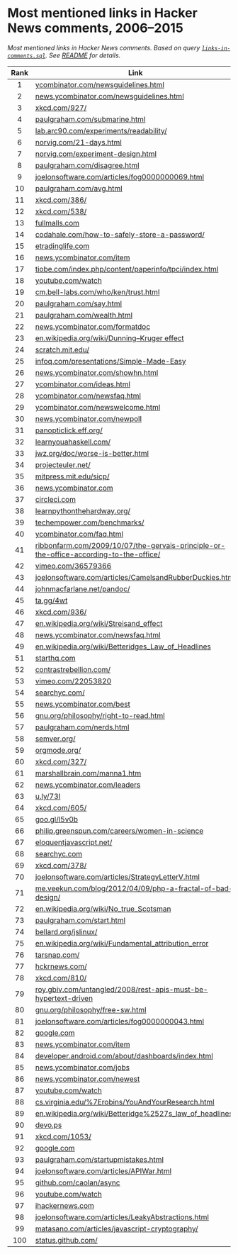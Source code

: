 # Most mentioned links in Hacker News comments, 2006–2015

*Most mentioned links in Hacker News comments. Based on query [`links-in-comments.sql`](../hackernews/links-in-comments.sql). See [README](../README.md) for details.*

Rank | Link | Mentions
:-: | --- | --:
1 | [ycombinator.com/newsguidelines.html](http://ycombinator.com/newsguidelines.html) | [1274](https://hn.algolia.com/?query=ycombinator.com/newsguidelines.html&sort=byPopularity&prefix&page=0&dateRange=all&type=comment)
2 | [news.ycombinator.com/newsguidelines.html](https://news.ycombinator.com/newsguidelines.html) | [203](https://hn.algolia.com/?query=news.ycombinator.com/newsguidelines.html&sort=byPopularity&prefix&page=0&dateRange=all&type=comment)
3 | [xkcd.com/927/](http://xkcd.com/927/) | [197](https://hn.algolia.com/?query=xkcd.com/927/&sort=byPopularity&prefix&page=0&dateRange=all&type=comment)
4 | [paulgraham.com/submarine.html](http://www.paulgraham.com/submarine.html) | [178](https://hn.algolia.com/?query=paulgraham.com/submarine.html&sort=byPopularity&prefix&page=0&dateRange=all&type=comment)
5 | [lab.arc90.com/experiments/readability/](http://lab.arc90.com/experiments/readability/) | [153](https://hn.algolia.com/?query=lab.arc90.com/experiments/readability/&sort=byPopularity&prefix&page=0&dateRange=all&type=comment)
6 | [norvig.com/21-days.html](http://norvig.com/21-days.html) | [153](https://hn.algolia.com/?query=norvig.com/21-days.html&sort=byPopularity&prefix&page=0&dateRange=all&type=comment)
7 | [norvig.com/experiment-design.html](http://norvig.com/experiment-design.html) | [147](https://hn.algolia.com/?query=norvig.com/experiment-design.html&sort=byPopularity&prefix&page=0&dateRange=all&type=comment)
8 | [paulgraham.com/disagree.html](http://www.paulgraham.com/disagree.html) | [143](https://hn.algolia.com/?query=paulgraham.com/disagree.html&sort=byPopularity&prefix&page=0&dateRange=all&type=comment)
9 | [joelonsoftware.com/articles/fog0000000069.html](http://www.joelonsoftware.com/articles/fog0000000069.html) | [138](https://hn.algolia.com/?query=joelonsoftware.com/articles/fog0000000069.html&sort=byPopularity&prefix&page=0&dateRange=all&type=comment)
10 | [paulgraham.com/avg.html](http://www.paulgraham.com/avg.html) | [136](https://hn.algolia.com/?query=paulgraham.com/avg.html&sort=byPopularity&prefix&page=0&dateRange=all&type=comment)
11 | [xkcd.com/386/](http://xkcd.com/386/) | [126](https://hn.algolia.com/?query=xkcd.com/386/&sort=byPopularity&prefix&page=0&dateRange=all&type=comment)
12 | [xkcd.com/538/](http://xkcd.com/538/) | [121](https://hn.algolia.com/?query=xkcd.com/538/&sort=byPopularity&prefix&page=0&dateRange=all&type=comment)
13 | [fullmalls.com](http://www.fullmalls.com) | [108](https://hn.algolia.com/?query=fullmalls.com&sort=byPopularity&prefix&page=0&dateRange=all&type=comment)
14 | [codahale.com/how-to-safely-store-a-password/](http://codahale.com/how-to-safely-store-a-password/) | [105](https://hn.algolia.com/?query=codahale.com/how-to-safely-store-a-password/&sort=byPopularity&prefix&page=0&dateRange=all&type=comment)
15 | [etradinglife.com](http://www.etradinglife.com) | [104](https://hn.algolia.com/?query=etradinglife.com&sort=byPopularity&prefix&page=0&dateRange=all&type=comment)
16 | [news.ycombinator.com/item](http://news.ycombinator.com/item?id=363) | [103](https://hn.algolia.com/?query=news.ycombinator.com/item&sort=byPopularity&prefix&page=0&dateRange=all&type=comment)
17 | [tiobe.com/index.php/content/paperinfo/tpci/index.html](http://www.tiobe.com/index.php/content/paperinfo/tpci/index.html) | [101](https://hn.algolia.com/?query=tiobe.com/index.php/content/paperinfo/tpci/index.html&sort=byPopularity&prefix&page=0&dateRange=all&type=comment)
18 | [youtube.com/watch](http://www.youtube.com/watch?v=dBnniua6-oM) | [97](https://hn.algolia.com/?query=youtube.com/watch&sort=byPopularity&prefix&page=0&dateRange=all&type=comment)
19 | [cm.bell-labs.com/who/ken/trust.html](http://cm.bell-labs.com/who/ken/trust.html) | [96](https://hn.algolia.com/?query=cm.bell-labs.com/who/ken/trust.html&sort=byPopularity&prefix&page=0&dateRange=all&type=comment)
20 | [paulgraham.com/say.html](http://www.paulgraham.com/say.html) | [96](https://hn.algolia.com/?query=paulgraham.com/say.html&sort=byPopularity&prefix&page=0&dateRange=all&type=comment)
21 | [paulgraham.com/wealth.html](http://www.paulgraham.com/wealth.html) | [93](https://hn.algolia.com/?query=paulgraham.com/wealth.html&sort=byPopularity&prefix&page=0&dateRange=all&type=comment)
22 | [news.ycombinator.com/formatdoc](http://news.ycombinator.com/formatdoc) | [89](https://hn.algolia.com/?query=news.ycombinator.com/formatdoc&sort=byPopularity&prefix&page=0&dateRange=all&type=comment)
23 | [en.wikipedia.org/wiki/Dunning–Kruger effect](http://en.wikipedia.org/wiki/Dunning%E2%80%93Kruger_effect) | [89](https://hn.algolia.com/?query=en.wikipedia.org/wiki/Dunning%25E2%2580%2593Kruger_effect&sort=byPopularity&prefix&page=0&dateRange=all&type=comment)
24 | [scratch.mit.edu/](http://scratch.mit.edu/) | [86](https://hn.algolia.com/?query=scratch.mit.edu/&sort=byPopularity&prefix&page=0&dateRange=all&type=comment)
25 | [infoq.com/presentations/Simple-Made-Easy](http://www.infoq.com/presentations/Simple-Made-Easy) | [86](https://hn.algolia.com/?query=infoq.com/presentations/Simple-Made-Easy&sort=byPopularity&prefix&page=0&dateRange=all&type=comment)
26 | [news.ycombinator.com/showhn.html](https://news.ycombinator.com/showhn.html) | [85](https://hn.algolia.com/?query=news.ycombinator.com/showhn.html&sort=byPopularity&prefix&page=0&dateRange=all&type=comment)
27 | [ycombinator.com/ideas.html](http://ycombinator.com/ideas.html) | [85](https://hn.algolia.com/?query=ycombinator.com/ideas.html&sort=byPopularity&prefix&page=0&dateRange=all&type=comment)
28 | [ycombinator.com/newsfaq.html](http://ycombinator.com/newsfaq.html) | [84](https://hn.algolia.com/?query=ycombinator.com/newsfaq.html&sort=byPopularity&prefix&page=0&dateRange=all&type=comment)
29 | [ycombinator.com/newswelcome.html](http://ycombinator.com/newswelcome.html) | [83](https://hn.algolia.com/?query=ycombinator.com/newswelcome.html&sort=byPopularity&prefix&page=0&dateRange=all&type=comment)
30 | [news.ycombinator.com/newpoll](http://news.ycombinator.com/newpoll) | [82](https://hn.algolia.com/?query=news.ycombinator.com/newpoll&sort=byPopularity&prefix&page=0&dateRange=all&type=comment)
31 | [panopticlick.eff.org/](https://panopticlick.eff.org/) | [82](https://hn.algolia.com/?query=panopticlick.eff.org/&sort=byPopularity&prefix&page=0&dateRange=all&type=comment)
32 | [learnyouahaskell.com/](http://learnyouahaskell.com/) | [79](https://hn.algolia.com/?query=learnyouahaskell.com/&sort=byPopularity&prefix&page=0&dateRange=all&type=comment)
33 | [jwz.org/doc/worse-is-better.html](http://www.jwz.org/doc/worse-is-better.html) | [79](https://hn.algolia.com/?query=jwz.org/doc/worse-is-better.html&sort=byPopularity&prefix&page=0&dateRange=all&type=comment)
34 | [projecteuler.net/](http://projecteuler.net/) | [75](https://hn.algolia.com/?query=projecteuler.net/&sort=byPopularity&prefix&page=0&dateRange=all&type=comment)
35 | [mitpress.mit.edu/sicp/](http://mitpress.mit.edu/sicp/) | [75](https://hn.algolia.com/?query=mitpress.mit.edu/sicp/&sort=byPopularity&prefix&page=0&dateRange=all&type=comment)
36 | [news.ycombinator.com](http://news.ycombinator.com) | [74](https://hn.algolia.com/?query=news.ycombinator.com&sort=byPopularity&prefix&page=0&dateRange=all&type=comment)
37 | [circleci.com](https://circleci.com) | [74](https://hn.algolia.com/?query=circleci.com&sort=byPopularity&prefix&page=0&dateRange=all&type=comment)
38 | [learnpythonthehardway.org/](http://learnpythonthehardway.org/) | [73](https://hn.algolia.com/?query=learnpythonthehardway.org/&sort=byPopularity&prefix&page=0&dateRange=all&type=comment)
39 | [techempower.com/benchmarks/](http://www.techempower.com/benchmarks/) | [71](https://hn.algolia.com/?query=techempower.com/benchmarks/&sort=byPopularity&prefix&page=0&dateRange=all&type=comment)
40 | [ycombinator.com/faq.html](http://ycombinator.com/faq.html) | [70](https://hn.algolia.com/?query=ycombinator.com/faq.html&sort=byPopularity&prefix&page=0&dateRange=all&type=comment)
41 | [ribbonfarm.com/2009/10/07/the-gervais-principle-or-the-office-according-to-the-office/](http://www.ribbonfarm.com/2009/10/07/the-gervais-principle-or-the-office-according-to-the-office/) | [70](https://hn.algolia.com/?query=ribbonfarm.com/2009/10/07/the-gervais-principle-or-the-office-according-to-the-office/&sort=byPopularity&prefix&page=0&dateRange=all&type=comment)
42 | [vimeo.com/36579366](http://vimeo.com/36579366) | [69](https://hn.algolia.com/?query=vimeo.com/36579366&sort=byPopularity&prefix&page=0&dateRange=all&type=comment)
43 | [joelonsoftware.com/articles/CamelsandRubberDuckies.html](http://www.joelonsoftware.com/articles/CamelsandRubberDuckies.html) | [68](https://hn.algolia.com/?query=joelonsoftware.com/articles/CamelsandRubberDuckies.html&sort=byPopularity&prefix&page=0&dateRange=all&type=comment)
44 | [johnmacfarlane.net/pandoc/](http://johnmacfarlane.net/pandoc/) | [66](https://hn.algolia.com/?query=johnmacfarlane.net/pandoc/&sort=byPopularity&prefix&page=0&dateRange=all&type=comment)
45 | [ta.gg/4wt](http://ta.gg/4wt) | [65](https://hn.algolia.com/?query=ta.gg/4wt&sort=byPopularity&prefix&page=0&dateRange=all&type=comment)
46 | [xkcd.com/936/](http://xkcd.com/936/) | [64](https://hn.algolia.com/?query=xkcd.com/936/&sort=byPopularity&prefix&page=0&dateRange=all&type=comment)
47 | [en.wikipedia.org/wiki/Streisand_effect](http://en.wikipedia.org/wiki/Streisand_effect) | [63](https://hn.algolia.com/?query=en.wikipedia.org/wiki/Streisand_effect&sort=byPopularity&prefix&page=0&dateRange=all&type=comment)
48 | [news.ycombinator.com/newsfaq.html](https://news.ycombinator.com/newsfaq.html) | [62](https://hn.algolia.com/?query=news.ycombinator.com/newsfaq.html&sort=byPopularity&prefix&page=0&dateRange=all&type=comment)
49 | [en.wikipedia.org/wiki/Betteridges_Law_of_Headlines](http://en.wikipedia.org/wiki/Betteridges_Law_of_Headlines) | [62](https://hn.algolia.com/?query=en.wikipedia.org/wiki/Betteridges_Law_of_Headlines&sort=byPopularity&prefix&page=0&dateRange=all&type=comment)
51 | [starthq.com](https://starthq.com) | [61](https://hn.algolia.com/?query=starthq.com&sort=byPopularity&prefix&page=0&dateRange=all&type=comment)
52 | [contrastrebellion.com/](http://contrastrebellion.com/) | [61](https://hn.algolia.com/?query=contrastrebellion.com/&sort=byPopularity&prefix&page=0&dateRange=all&type=comment)
53 | [vimeo.com/22053820](http://vimeo.com/22053820) | [60](https://hn.algolia.com/?query=vimeo.com/22053820&sort=byPopularity&prefix&page=0&dateRange=all&type=comment)
54 | [searchyc.com/](http://searchyc.com/) | [60](https://hn.algolia.com/?query=searchyc.com/&sort=byPopularity&prefix&page=0&dateRange=all&type=comment)
55 | [news.ycombinator.com/best](http://news.ycombinator.com/best) | [59](https://hn.algolia.com/?query=news.ycombinator.com/best&sort=byPopularity&prefix&page=0&dateRange=all&type=comment)
56 | [gnu.org/philosophy/right-to-read.html](http://www.gnu.org/philosophy/right-to-read.html) | [59](https://hn.algolia.com/?query=gnu.org/philosophy/right-to-read.html&sort=byPopularity&prefix&page=0&dateRange=all&type=comment)
57 | [paulgraham.com/nerds.html](http://www.paulgraham.com/nerds.html) | [59](https://hn.algolia.com/?query=paulgraham.com/nerds.html&sort=byPopularity&prefix&page=0&dateRange=all&type=comment)
58 | [semver.org/](http://semver.org/) | [58](https://hn.algolia.com/?query=semver.org/&sort=byPopularity&prefix&page=0&dateRange=all&type=comment)
59 | [orgmode.org/](http://orgmode.org/) | [58](https://hn.algolia.com/?query=orgmode.org/&sort=byPopularity&prefix&page=0&dateRange=all&type=comment)
60 | [xkcd.com/327/](http://xkcd.com/327/) | [58](https://hn.algolia.com/?query=xkcd.com/327/&sort=byPopularity&prefix&page=0&dateRange=all&type=comment)
61 | [marshallbrain.com/manna1.htm](http://marshallbrain.com/manna1.htm) | [58](https://hn.algolia.com/?query=marshallbrain.com/manna1.htm&sort=byPopularity&prefix&page=0&dateRange=all&type=comment)
62 | [news.ycombinator.com/leaders](http://news.ycombinator.com/leaders) | [57](https://hn.algolia.com/?query=news.ycombinator.com/leaders&sort=byPopularity&prefix&page=0&dateRange=all&type=comment)
63 | [u.ly/73I](http://u.ly/73I) | [57](https://hn.algolia.com/?query=u.ly/73I&sort=byPopularity&prefix&page=0&dateRange=all&type=comment)
64 | [xkcd.com/605/](http://xkcd.com/605/) | [56](https://hn.algolia.com/?query=xkcd.com/605/&sort=byPopularity&prefix&page=0&dateRange=all&type=comment)
65 | [goo.gl/l5v0b](http://goo.gl/l5v0b) | [55](https://hn.algolia.com/?query=goo.gl/l5v0b&sort=byPopularity&prefix&page=0&dateRange=all&type=comment)
66 | [philip.greenspun.com/careers/women-in-science](http://philip.greenspun.com/careers/women-in-science) | [55](https://hn.algolia.com/?query=philip.greenspun.com/careers/women-in-science&sort=byPopularity&prefix&page=0&dateRange=all&type=comment)
67 | [eloquentjavascript.net/](http://eloquentjavascript.net/) | [55](https://hn.algolia.com/?query=eloquentjavascript.net/&sort=byPopularity&prefix&page=0&dateRange=all&type=comment)
68 | [searchyc.com](http://searchyc.com) | [55](https://hn.algolia.com/?query=searchyc.com&sort=byPopularity&prefix&page=0&dateRange=all&type=comment)
69 | [xkcd.com/378/](http://xkcd.com/378/) | [55](https://hn.algolia.com/?query=xkcd.com/378/&sort=byPopularity&prefix&page=0&dateRange=all&type=comment)
70 | [joelonsoftware.com/articles/StrategyLetterV.html](http://www.joelonsoftware.com/articles/StrategyLetterV.html) | [55](https://hn.algolia.com/?query=joelonsoftware.com/articles/StrategyLetterV.html&sort=byPopularity&prefix&page=0&dateRange=all&type=comment)
71 | [me.veekun.com/blog/2012/04/09/php-a-fractal-of-bad-design/](http://me.veekun.com/blog/2012/04/09/php-a-fractal-of-bad-design/) | [55](https://hn.algolia.com/?query=me.veekun.com/blog/2012/04/09/php-a-fractal-of-bad-design/&sort=byPopularity&prefix&page=0&dateRange=all&type=comment)
72 | [en.wikipedia.org/wiki/No_true_Scotsman](http://en.wikipedia.org/wiki/No_true_Scotsman) | [54](https://hn.algolia.com/?query=en.wikipedia.org/wiki/No_true_Scotsman&sort=byPopularity&prefix&page=0&dateRange=all&type=comment)
73 | [paulgraham.com/start.html](http://www.paulgraham.com/start.html) | [54](https://hn.algolia.com/?query=paulgraham.com/start.html&sort=byPopularity&prefix&page=0&dateRange=all&type=comment)
74 | [bellard.org/jslinux/](http://bellard.org/jslinux/) | [54](https://hn.algolia.com/?query=bellard.org/jslinux/&sort=byPopularity&prefix&page=0&dateRange=all&type=comment)
75 | [en.wikipedia.org/wiki/Fundamental_attribution_error](http://en.wikipedia.org/wiki/Fundamental_attribution_error) | [54](https://hn.algolia.com/?query=en.wikipedia.org/wiki/Fundamental_attribution_error&sort=byPopularity&prefix&page=0&dateRange=all&type=comment)
76 | [tarsnap.com/](http://www.tarsnap.com/) | [53](https://hn.algolia.com/?query=tarsnap.com/&sort=byPopularity&prefix&page=0&dateRange=all&type=comment)
77 | [hckrnews.com/](http://hckrnews.com/) | [52](https://hn.algolia.com/?query=hckrnews.com/&sort=byPopularity&prefix&page=0&dateRange=all&type=comment)
78 | [xkcd.com/810/](http://xkcd.com/810/) | [52](https://hn.algolia.com/?query=xkcd.com/810/&sort=byPopularity&prefix&page=0&dateRange=all&type=comment)
79 | [roy.gbiv.com/untangled/2008/rest-apis-must-be-hypertext-driven](http://roy.gbiv.com/untangled/2008/rest-apis-must-be-hypertext-driven) | [51](https://hn.algolia.com/?query=roy.gbiv.com/untangled/2008/rest-apis-must-be-hypertext-driven&sort=byPopularity&prefix&page=0&dateRange=all&type=comment)
80 | [gnu.org/philosophy/free-sw.html](http://www.gnu.org/philosophy/free-sw.html) | [51](https://hn.algolia.com/?query=gnu.org/philosophy/free-sw.html&sort=byPopularity&prefix&page=0&dateRange=all&type=comment)
81 | [joelonsoftware.com/articles/fog0000000043.html](http://www.joelonsoftware.com/articles/fog0000000043.html) | [51](https://hn.algolia.com/?query=joelonsoftware.com/articles/fog0000000043.html&sort=byPopularity&prefix&page=0&dateRange=all&type=comment)
82 | [google.com](http://www.google.com) | [51](https://hn.algolia.com/?query=google.com&sort=byPopularity&prefix&page=0&dateRange=all&type=comment)
83 | [news.ycombinator.com/item](http://news.ycombinator.com/item?id=117171) | [51](https://hn.algolia.com/?query=news.ycombinator.com/item&sort=byPopularity&prefix&page=0&dateRange=all&type=comment)
84 | [developer.android.com/about/dashboards/index.html](http://developer.android.com/about/dashboards/index.html) | [50](https://hn.algolia.com/?query=developer.android.com/about/dashboards/index.html&sort=byPopularity&prefix&page=0&dateRange=all&type=comment)
85 | [news.ycombinator.com/jobs](http://news.ycombinator.com/jobs) | [50](https://hn.algolia.com/?query=news.ycombinator.com/jobs&sort=byPopularity&prefix&page=0&dateRange=all&type=comment)
86 | [news.ycombinator.com/newest](http://news.ycombinator.com/newest) | [50](https://hn.algolia.com/?query=news.ycombinator.com/newest&sort=byPopularity&prefix&page=0&dateRange=all&type=comment)
87 | [youtube.com/watch](http://www.youtube.com/watch?v=u6XAPnuFjJc) | [50](https://hn.algolia.com/?query=youtube.com/watch&sort=byPopularity&prefix&page=0&dateRange=all&type=comment)
88 | [cs.virginia.edu/%7Erobins/YouAndYourResearch.html](http://www.cs.virginia.edu/~robins/YouAndYourResearch.html) | [49](https://hn.algolia.com/?query=cs.virginia.edu/%7Erobins/YouAndYourResearch.html&sort=byPopularity&prefix&page=0&dateRange=all&type=comment)
89 | [en.wikipedia.org/wiki/Betteridge%2527s_law_of_headlines](http://en.wikipedia.org/wiki/Betteridge%27s_law_of_headlines) | [49](https://hn.algolia.com/?query=en.wikipedia.org/wiki/Betteridge%2527s_law_of_headlines&sort=byPopularity&prefix&page=0&dateRange=all&type=comment)
90 | [devo.ps](http://devo.ps) | [49](https://hn.algolia.com/?query=devo.ps&sort=byPopularity&prefix&page=0&dateRange=all&type=comment)
91 | [xkcd.com/1053/](http://xkcd.com/1053/) | [49](https://hn.algolia.com/?query=xkcd.com/1053/&sort=byPopularity&prefix&page=0&dateRange=all&type=comment)
92 | [google.com](http://google.com) | [48](https://hn.algolia.com/?query=google.com&sort=byPopularity&prefix&page=0&dateRange=all&type=comment)
93 | [paulgraham.com/startupmistakes.html](http://www.paulgraham.com/startupmistakes.html) | [48](https://hn.algolia.com/?query=paulgraham.com/startupmistakes.html&sort=byPopularity&prefix&page=0&dateRange=all&type=comment)
94 | [joelonsoftware.com/articles/APIWar.html](http://www.joelonsoftware.com/articles/APIWar.html) | [48](https://hn.algolia.com/?query=joelonsoftware.com/articles/APIWar.html&sort=byPopularity&prefix&page=0&dateRange=all&type=comment)
95 | [github.com/caolan/async](https://github.com/caolan/async) | [48](https://hn.algolia.com/?query=github.com/caolan/async&sort=byPopularity&prefix&page=0&dateRange=all&type=comment)
96 | [youtube.com/watch](http://www.youtube.com/watch?v=6wXkI4t7nuc) | [48](https://hn.algolia.com/?query=youtube.com/watch&sort=byPopularity&prefix&page=0&dateRange=all&type=comment)
97 | [ihackernews.com](http://ihackernews.com) | [48](https://hn.algolia.com/?query=ihackernews.com&sort=byPopularity&prefix&page=0&dateRange=all&type=comment)
98 | [joelonsoftware.com/articles/LeakyAbstractions.html](http://www.joelonsoftware.com/articles/LeakyAbstractions.html) | [48](https://hn.algolia.com/?query=joelonsoftware.com/articles/LeakyAbstractions.html&sort=byPopularity&prefix&page=0&dateRange=all&type=comment)
99 | [matasano.com/articles/javascript-cryptography/](http://www.matasano.com/articles/javascript-cryptography/) | [48](https://hn.algolia.com/?query=matasano.com/articles/javascript-cryptography/&sort=byPopularity&prefix&page=0&dateRange=all&type=comment)
100 | [status.github.com/](https://status.github.com/) | [47](https://hn.algolia.com/?query=status.github.com/&sort=byPopularity&prefix&page=0&dateRange=all&type=comment)
